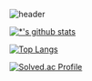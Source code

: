 ![header](https://capsule-render.vercel.app/api?type=waving&color=auto&height=200&section=header&text=ლ(╹◡╹ლ)&fontSize=30)

[![*'s github stats](https://github-readme-stats.vercel.app/api?username=KMJ-KimMinJu)](https://github.com/KMJ-KimMinJu)

[![Top Langs](https://github-readme-stats.vercel.app/api/top-langs/?username=KMJ-KimMinJu&layout=compact)](https://github.com/KMJ-KimMinJu/githubreadme-stats)

[![Solved.ac Profile](http://mazassumnida.wtf/api/v2/generate_badge?boj=chuchuchu)](https://solved.ac/chuchuchu/)

